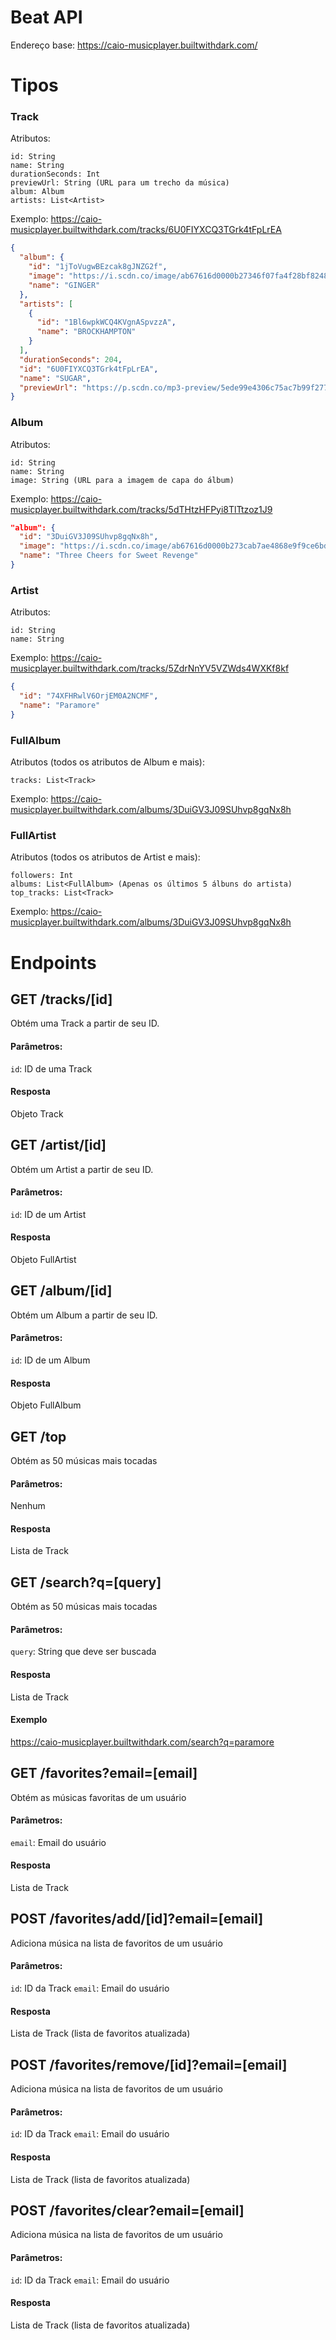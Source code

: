 # Beat API

Endereço base: https://caio-musicplayer.builtwithdark.com/

# Tipos

### Track

Atributos:

```
id: String
name: String
durationSeconds: Int
previewUrl: String (URL para um trecho da música)
album: Album
artists: List<Artist>
```

Exemplo: https://caio-musicplayer.builtwithdark.com/tracks/6U0FIYXCQ3TGrk4tFpLrEA

```json
{
  "album": {
    "id": "1jToVugwBEzcak8gJNZG2f",
    "image": "https://i.scdn.co/image/ab67616d0000b27346f07fa4f28bf824840ddacb",
    "name": "GINGER"
  },
  "artists": [
    {
      "id": "1Bl6wpkWCQ4KVgnASpvzzA",
      "name": "BROCKHAMPTON"
    }
  ],
  "durationSeconds": 204,
  "id": "6U0FIYXCQ3TGrk4tFpLrEA",
  "name": "SUGAR",
  "previewUrl": "https://p.scdn.co/mp3-preview/5ede99e4306c75ac7b99f277807fb91c2ce5c785?cid=e197ecf670a44f22bc5c05085e8d35e2"
}
```

### Album

Atributos:

```
id: String
name: String
image: String (URL para a imagem de capa do álbum)
```

Exemplo: https://caio-musicplayer.builtwithdark.com/tracks/5dTHtzHFPyi8TlTtzoz1J9

```json
"album": {
  "id": "3DuiGV3J09SUhvp8gqNx8h",
  "image": "https://i.scdn.co/image/ab67616d0000b273cab7ae4868e9f9ce6bdfdf43",
  "name": "Three Cheers for Sweet Revenge"
}
```

### Artist

Atributos:

```
id: String
name: String
```

Exemplo: https://caio-musicplayer.builtwithdark.com/tracks/5ZdrNnYV5VZWds4WXKf8kf

```json
{
  "id": "74XFHRwlV6OrjEM0A2NCMF",
  "name": "Paramore"
}
```

### FullAlbum

Atributos (todos os atributos de Album e mais):

```
tracks: List<Track>
```

Exemplo: https://caio-musicplayer.builtwithdark.com/albums/3DuiGV3J09SUhvp8gqNx8h

### FullArtist

Atributos (todos os atributos de Artist e mais):

```
followers: Int
albums: List<FullAlbum> (Apenas os últimos 5 álbuns do artista)
top_tracks: List<Track>
```

Exemplo: https://caio-musicplayer.builtwithdark.com/albums/3DuiGV3J09SUhvp8gqNx8h

# Endpoints

## GET /tracks/[id]

Obtém uma Track a partir de seu ID.

#### Parâmetros:

`id`: ID de uma Track

#### Resposta

Objeto Track

## GET /artist/[id]

Obtém um Artist a partir de seu ID.

#### Parâmetros:

`id`: ID de um Artist

#### Resposta

Objeto FullArtist

## GET /album/[id]

Obtém um Album a partir de seu ID.

#### Parâmetros:

`id`: ID de um Album

#### Resposta

Objeto FullAlbum

## GET /top

Obtém as 50 músicas mais tocadas

#### Parâmetros:

Nenhum

#### Resposta

Lista de Track

## GET /search?q=[query]

Obtém as 50 músicas mais tocadas

#### Parâmetros:

`query`: String que deve ser buscada

#### Resposta

Lista de Track

#### Exemplo

https://caio-musicplayer.builtwithdark.com/search?q=paramore

## GET /favorites?email=[email]

Obtém as músicas favoritas de um usuário

#### Parâmetros:

`email`: Email do usuário

#### Resposta

Lista de Track

## POST /favorites/add/[id]?email=[email]

Adiciona música na lista de favoritos de um usuário

#### Parâmetros:

`id`: ID da Track
`email`: Email do usuário

#### Resposta

Lista de Track (lista de favoritos atualizada)

## POST /favorites/remove/[id]?email=[email]

Adiciona música na lista de favoritos de um usuário

#### Parâmetros:

`id`: ID da Track
`email`: Email do usuário

#### Resposta

Lista de Track (lista de favoritos atualizada)

## POST /favorites/clear?email=[email]

Adiciona música na lista de favoritos de um usuário

#### Parâmetros:

`id`: ID da Track
`email`: Email do usuário

#### Resposta

Lista de Track (lista de favoritos atualizada)
